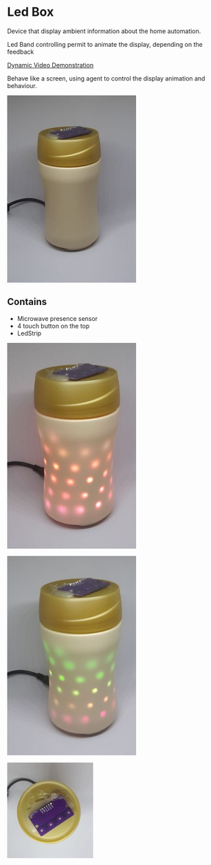 # Led Box



Device that display ambient information about the home automation. 

Led Band controlling permit to animate the display, depending on the feedback

[Dynamic Video Demonstration](https://www.youtube.com/watch?v=edEmEUA4E-M)

Behave like a screen, using agent to control the display animation and behaviour.



![](device.jpg)



## Contains

- Microwave presence sensor
- 4 touch button on the top
- LedStrip



![](ledbox1.jpg)

![](ledbox2.jpg)

![](top.jpg)





